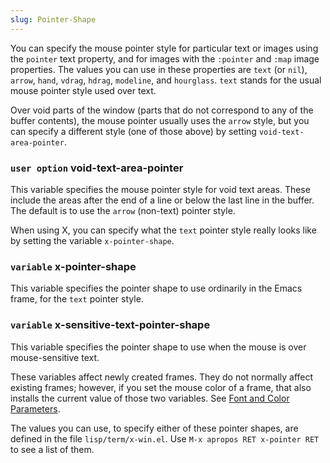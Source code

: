 ```yaml
---
slug: Pointer-Shape
---
```


You can specify the mouse pointer style for particular text or images using the `pointer` text property, and for images with the `:pointer` and `:map` image properties. The values you can use in these properties are `text` (or `nil`), `arrow`, `hand`, `vdrag`, `hdrag`, `modeline`, and `hourglass`. `text` stands for the usual mouse pointer style used over text.

Over void parts of the window (parts that do not correspond to any of the buffer contents), the mouse pointer usually uses the `arrow` style, but you can specify a different style (one of those above) by setting `void-text-area-pointer`.

### <span className="tag useroption">`user option`</span> **void-text-area-pointer**

This variable specifies the mouse pointer style for void text areas. These include the areas after the end of a line or below the last line in the buffer. The default is to use the `arrow` (non-text) pointer style.

When using X, you can specify what the `text` pointer style really looks like by setting the variable `x-pointer-shape`.

### <span className="tag variable">`variable`</span> **x-pointer-shape**

This variable specifies the pointer shape to use ordinarily in the Emacs frame, for the `text` pointer style.

### <span className="tag variable">`variable`</span> **x-sensitive-text-pointer-shape**

This variable specifies the pointer shape to use when the mouse is over mouse-sensitive text.

These variables affect newly created frames. They do not normally affect existing frames; however, if you set the mouse color of a frame, that also installs the current value of those two variables. See [Font and Color Parameters](Font-and-Color-Parameters).

The values you can use, to specify either of these pointer shapes, are defined in the file `lisp/term/x-win.el`. Use `M-x apropos RET x-pointer RET` to see a list of them.
